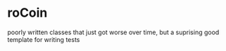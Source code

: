 # roCoin
poorly written classes that just got worse over time, but a suprising good template for writing tests




